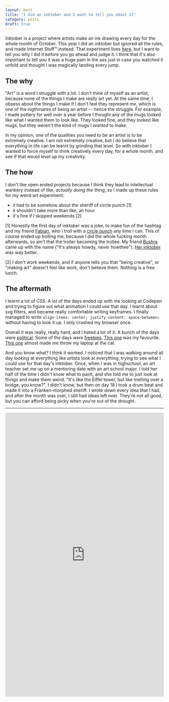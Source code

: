 ```yaml
---
layout: post
title: "I did an inktober and I want to tell you about it"
category: posts
draft: true
---
```


Inktober is a project where artists make an ink drawing every day for the
whole month of October. This year I did an inktober but ignored all the rules, and
made Internet Stuff™️ instead. That experiment lives [here](https://howthee.glitch.me), but
I want to tell you why I did it before you go ahead and judge it. I
think that it's also important to tell you it was a huge pain in the ass just
in case you watched it unfold and thought I was magically landing every jump.

## The why
"Art" is a word I struggle with a lot. I don't think of myself as an artist, because
none of the things I make are really art yet. At the same time, I obsess about the things
I make if I don't feel they represent _me_, which is one of the
nigthmares of being an artist -- hence the struggle. For example, I made pottery for well over a year
before I thought any of the mugs looked like what I wanted them to look like.
They looked fine, and they looked like mugs, but they weren't the kind of mugs
I _wanted_ to make.

In my opinion, one of the qualities you need to be an artist is to be
extremely creative. I am not extremely creative, but I do believe that everything
in life can be learnt by grinding that level. So with inktober I wanted to
force myself to think creatively every day, for a whole month, and see if that
would level up my creativity.

## The how
I don't like open ended projects because I think they lead to
intellectual wankery instead of like, _actually doing the thing_, so I made up these rules
for my weird art experiment:

- it had to be somehow about the sheriff of circle punch [1]
- it shouldn't take more than like, an hour
- it's fine if I skipped weekends [2]

[1] Honestly the first day of inktober was a joke, to make fun of the hashtag
and my friend [Fabian](https://twitter.com/fabrahamlincoln), who I troll
with a [circle punch](https://www.urbandictionary.com/define.php?term=Circle%20Game)
any time I can. This of course ended up trolling me, because I did the whole fucking month
afterwards, so ain't that the troller becoming the trollee. My friend [Bushra](https://twitter.com/goatsandbacon) came up with the name ("it's always howdy,
never howthee"). [Her inktober](https://twitter.com/search?q=from%3A%40goatsandbacon%20%23inktober&src=typd) was way better.

[2] I don't work weekends, and if anyone tells you that "being creative",
or "making art" doesn't feel like work, don't believe them. Nothing is a free lunch.

## The aftermath
I learnt a lot of CSS. A lot of the days ended up with me looking at Codepen
and trying to figure out what animation I could use that day. I learnt about
svg filters, and became really comfortable writing keyframes. I finally
managed to write `align-items: center; justify-content: space-between;`
without having to look it up. I only crashed my browser once.

Overall it was really, really hard, and I hated a lot of it.
A bunch of the days were [political](https://howthee.glitch.me/day-6.html). Some of the days were [freebies](https://howthee.glitch.me/day-8.html). [This one](https://howthee.glitch.me/day-18.html)
was my favourite. [This one](https://howthee.glitch.me/day-10.html) almost
made me throw my laptop at the cat.

And you know what? I think it worked. I noticed that I was walking around all day
_looking_ at everything like artists look at everything, trying to see
what I could use for that day's inktober. Once, when I was in
highschool, an art teacher set me up on a mentoring date with an art school major.
I told her half of the time I didn't know what to paint, and she told me to
just look at things and make them weird. "It's like the Eiffel tower, but like
melting over a bridge, you know?". I didn't know, but then on day 18
I took a drum beat and made it into a Franken-morphed sheriff. I wrote down
every idea that I had, and after the month was over, I still had ideas left over.
They're not all good, but you can afford being picky when you're out of the drought.

<hr>
<div class="glitch-embed-wrap" style="height: 900px; width: 100%;">
  <iframe
    allow="geolocation; microphone; camera; midi; encrypted-media"
    src="https://glitch.com/embed/#!/embed/howthee?path=README.md&previewSize=100"
    alt="howthee on Glitch"
    style="height: 100%; width: 100%; border: 0;">
  </iframe>
</div>
